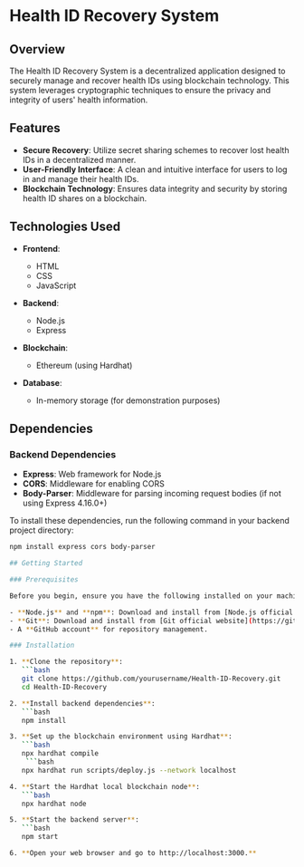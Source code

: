 # Health ID Recovery System

## Overview

The Health ID Recovery System is a decentralized application designed to securely manage and recover health IDs using blockchain technology. This system leverages cryptographic techniques to ensure the privacy and integrity of users' health information.

## Features

- **Secure Recovery**: Utilize secret sharing schemes to recover lost health IDs in a decentralized manner.
- **User-Friendly Interface**: A clean and intuitive interface for users to log in and manage their health IDs.
- **Blockchain Technology**: Ensures data integrity and security by storing health ID shares on a blockchain.

## Technologies Used

- **Frontend**: 
  - HTML
  - CSS
  - JavaScript

- **Backend**: 
  - Node.js
  - Express

- **Blockchain**: 
  - Ethereum (using Hardhat)

- **Database**: 
  - In-memory storage (for demonstration purposes)

## Dependencies

### Backend Dependencies

- **Express**: Web framework for Node.js
- **CORS**: Middleware for enabling CORS
- **Body-Parser**: Middleware for parsing incoming request bodies (if not using Express 4.16.0+)

To install these dependencies, run the following command in your backend project directory:

```bash
npm install express cors body-parser

## Getting Started

### Prerequisites

Before you begin, ensure you have the following installed on your machine:

- **Node.js** and **npm**: Download and install from [Node.js official website](https://nodejs.org/).
- **Git**: Download and install from [Git official website](https://git-scm.com/).
- A **GitHub account** for repository management.

### Installation

1. **Clone the repository**:
   ```bash
   git clone https://github.com/yourusername/Health-ID-Recovery.git
   cd Health-ID-Recovery

2. **Install backend dependencies**:
   ```bash
   npm install

3. **Set up the blockchain environment using Hardhat**:
   ```bash
   npx hardhat compile  
    ```bash
   npx hardhat run scripts/deploy.js --network localhost

4. **Start the Hardhat local blockchain node**:
   ```bash
   npx hardhat node

5. **Start the backend server**:
   ```bash
   npm start

6. **Open your web browser and go to http://localhost:3000.**


